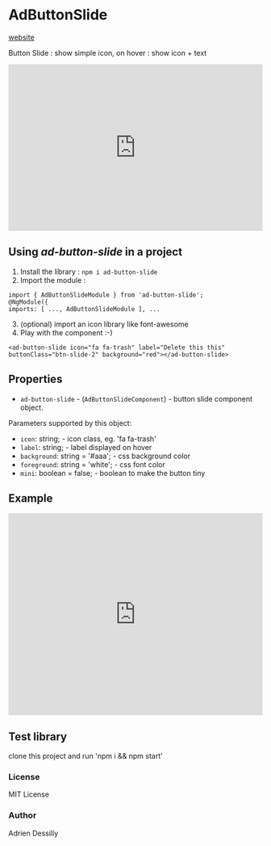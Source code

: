 # AdButtonSlide
[website](https://adessilly.github.io/ad-button-slide/)

Button Slide : show simple icon, on hover : show icon + text

<iframe src="https://stackblitz.com/edit/ad-button-slide?embed=1&file=src/app/app.component.html&hideExplorer=1&hideNavigation=1&view=preview" style="width:100%;height:330px;border:none;"></iframe>

## Using ***ad-button-slide*** in a project

1. Install the library : 
`npm i ad-button-slide`
2. Import the module : 
```
import { AdButtonSlideModule } from 'ad-button-slide';
@NgModule({
imports: [ ..., AdButtonSlideModule ], ...
```
3. (optional) import an icon library like font-awesome
4. Play with the component :-)

```<ad-button-slide icon="fa fa-trash" label="Delete this this" buttonClass="btn-slide-2" background="red"></ad-button-slide>```


## Properties

- `ad-button-slide` - (`AdButtonSlideComponent`) - button slide component object.

Parameters supported by this object:

- `icon`: string; - icon class, eg. 'fa fa-trash'
- `label`: string; - label displayed on hover
- `background`: string = '#aaa'; - css background color
- `foreground`: string = 'white'; - css font color
- `mini`: boolean = false; - boolean to make the button tiny

## Example

<iframe src="https://stackblitz.com/edit/ad-button-slide?embed=1&file=src/app/app.component.html&hideNavigation=1&view=preview" style="width:100%;height:400px;border:none;"></iframe>

## Test library

clone this project and run 'npm i && npm start'

### License

MIT License

### Author
Adrien Dessilly
